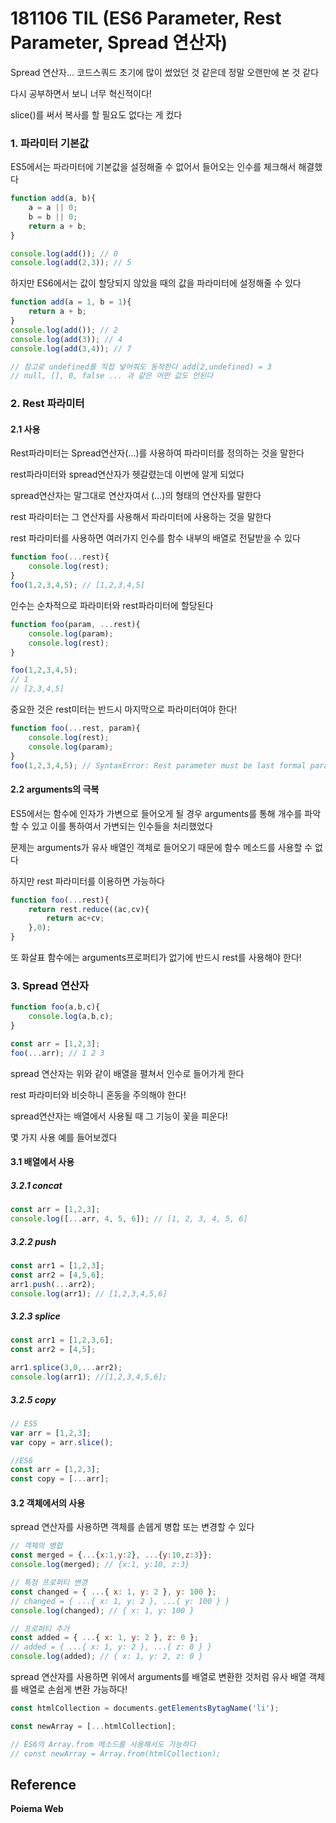 # 181106 TIL (ES6 Parameter, Rest Parameter, Spread 연산자)

Spread 연산자… 코드스쿼드 초기에 많이 썼었던 것 같은데 정말 오랜만에 본 것 같다

다시 공부하면서 보니 너무 혁신적이다!

slice()를 써서 복사를 할 필요도 없다는 게 컸다

### 1. 파라미터 기본값

ES5에서는 파라미터에 기본값을 설정해줄 수 없어서 들어오는 인수를 체크해서 해결했다

```js
function add(a, b){
    a = a || 0;
    b = b || 0;
    return a + b;
}

console.log(add()); // 0
console.log(add(2,3)); // 5
```

하지만 ES6에서는 값이 할당되지 않았을 때의 값을 파라미터에 설정해줄 수 있다

```js
function add(a = 1, b = 1){
    return a + b;
}
console.log(add()); // 2
console.log(add(3)); // 4
console.log(add(3,4)); // 7

// 참고로 undefined를 직접 넣어줘도 동작한다 add(2,undefined) = 3
// null, [], 0, false ... 과 같은 어떤 값도 안된다
```

### 2. Rest 파라미터

#### 2.1 사용

Rest파라미터는 Spread연산자(…)를 사용하여 파라미터를 정의하는 것을 말한다

rest파라미터와 spread연산자가 헷갈렸는데 이번에 알게 되었다

spread연산자는 말그대로 연산자여서 (…)의 형태의 연산자를 말한다

rest 파라미터는 그 연산자를 사용해서 파라미터에 사용하는 것을 말한다

rest 파라미터를 사용하면 여러가지 인수를 함수 내부의 배열로 전달받을 수 있다

```js
function foo(...rest){
    console.log(rest);
}
foo(1,2,3,4,5); // [1,2,3,4,5]
```

인수는 순차적으로 파라미터와 rest파라미터에 할당된다

```js
function foo(param, ...rest){
    console.log(param);
    console.log(rest);
}

foo(1,2,3,4,5);
// 1
// [2,3,4,5]
```

중요한 것은 rest미터는 반드시 마지막으로 파라미터여야 한다!

```js
function foo(...rest, param){
    console.log(rest);
    console.log(param);
}
foo(1,2,3,4,5); // SyntaxError: Rest parameter must be last formal parameter
```

#### 2.2 arguments의 극복

ES5에서는 함수에 인자가 가변으로 들어오게 될 경우 arguments를 통해 개수를 파악할 수 있고 이를 통하여서 가변되는 인수들을 처리했었다

문제는 arguments가 유사 배열인 객체로 들어오기 때문에 함수 메소드를 사용할 수 없다

하지만 rest 파라미터를 이용하면 가능하다

```js
function foo(...rest){
    return rest.reduce((ac,cv){
        return ac+cv;
    },0);
}
```

또 화살표 함수에는 arguments프로퍼티가 없기에 반드시 rest를 사용해야 한다!

### 3. Spread 연산자

```js
function foo(a,b,c){
    console.log(a,b,c);
}

const arr = [1,2,3];
foo(...arr); // 1 2 3
```

spread 연산자는 위와 같이 배열을 펼쳐서 인수로 들어가게 한다

rest 파라미터와 비슷하니 혼동을 주의해야 한다!

spread연산자는 배열에서 사용될 때 그 기능이 꽃을 피운다!

몇 가지 사용 예를 들어보겠다

#### 3.1 배열에서 사용

##### 3.2.1 concat

```js
const arr = [1,2,3];
console.log([...arr, 4, 5, 6]); // [1, 2, 3, 4, 5, 6]
```

##### 3.2.2 push

```js
const arr1 = [1,2,3];
const arr2 = [4,5,6];
arr1.push(...arr2);
console.log(arr1); // [1,2,3,4,5,6]
```

##### 3.2.3 splice

```js
const arr1 = [1,2,3,6];
const arr2 = [4,5];

arr1.splice(3,0,...arr2);
console.log(arr1); //[1,2,3,4,5,6];
```

##### 3.2.5 copy

```js
// ES5
var arr = [1,2,3];
var copy = arr.slice();

//ES6
const arr = [1,2,3];
const copy = [...arr];
```



#### 3.2 객체에서의 사용

spread 연산자를 사용하면 객체를 손쉡게 병합 또는 변경할 수 있다

```js
// 객체의 병합
const merged = {...{x:1,y:2}, ...{y:10,z:3}};
console.log(merged); // {x:1, y:10, z:3}

// 특정 프로퍼티 변경
const changed = { ...{ x: 1, y: 2 }, y: 100 };
// changed = { ...{ x: 1, y: 2 }, ...{ y: 100 } }
console.log(changed); // { x: 1, y: 100 }

// 프로퍼티 추가
const added = { ...{ x: 1, y: 2 }, z: 0 };
// added = { ...{ x: 1, y: 2 }, ...{ z: 0 } }
console.log(added); // { x: 1, y: 2, z: 0 }
```

spread 연산자를 사용하면 위에서 arguments를 배열로 변환한 것처럼 유사 배열 객체를 배열로 손쉽게 변환 가능하다!

```js
const htmlCollection = documents.getElementsBytagName('li');

const newArray = [...htmlCollection];

// ES6의 Array.from 메소드를 사용해서도 가능하다
// const newArray = Array.from(htmlCollection);
```



## Reference

**Poiema Web**